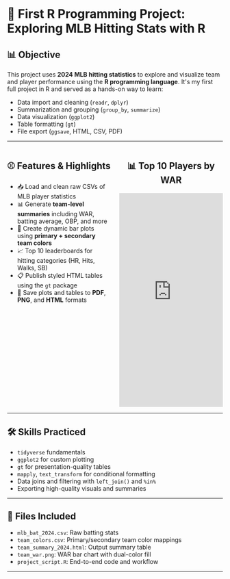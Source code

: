 # 🧢 First R Programming Project: Exploring MLB Hitting Stats with R

## 📊 Objective

This project uses **2024 MLB hitting statistics** to explore and visualize team and player performance using the **R programming language**. It's my first full project in R and served as a hands-on way to learn:

- Data import and cleaning (`readr`, `dplyr`)
- Summarization and grouping (`group_by`, `summarize`)
- Data visualization (`ggplot2`)
- Table formatting (`gt`)
- File export (`ggsave`, HTML, CSV, PDF)

---

<div style="display: flex; justify-content: space-between; align-items: flex-start; gap: 20px;">

  <div style="flex: 1;">
    <h2>⚾️ Features & Highlights</h2>
    <ul>
      <li>📥 Load and clean raw CSVs of MLB player statistics</li>
      <li>📊 Generate <strong>team-level summaries</strong> including WAR, batting average, OBP, and more</li>
      <li>🎨 Create dynamic bar plots using <strong>primary + secondary team colors</strong></li>
      <li>📈 Top 10 leaderboards for hitting categories (HR, Hits, Walks, SB)</li>
      <li>📋 Publish styled HTML tables using the <code>gt</code> package</li>
      <li>📁 Save plots and tables to <strong>PDF</strong>, <strong>PNG</strong>, and <strong>HTML</strong> formats</li>
    </ul>
  </div>

  <div style="flex: 1; text-align: center;">
    <h2>📊 Top 10 Players by WAR</h2>
    <iframe 
      src="https://jameswicker5.github.io/mlb_2024_R_programming/visuals/Player/leaderboard_war_2024.pdf" 
      width="100%" 
      height="500px" 
      style="border: none;">
    </iframe>
  </div>


</div>



---

## 🛠️ Skills Practiced

- `tidyverse` fundamentals  
- `ggplot2` for custom plotting  
- `gt` for presentation-quality tables  
- `mapply`, `text_transform` for conditional formatting  
- Data joins and filtering with `left_join()` and `%in%`  
- Exporting high-quality visuals and summaries  

---

## 📁 Files Included

- `mlb_bat_2024.csv`: Raw batting stats  
- `team_colors.csv`: Primary/secondary team color mappings  
- `team_summary_2024.html`: Output summary table  
- `team_war.png`: WAR bar chart with dual-color fill  
- `project_script.R`: End-to-end code and workflow  

---

